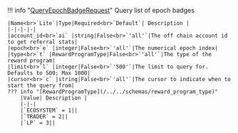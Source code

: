 !!! info "[QueryEpochBadgeRequest](/../../schemas/query_epoch_badge_request)"
    Query list of epoch badges<br>

    |Name<br>`Lite`|Type|Required<br>`Default`| Description |
    |-|-|-|-|
    |account_id<br>`ai` |string|False<br>`'all'`|The off chain account id to get referral stats|
    |epoch<br>`e` |integer|False<br>`'all'`|The numerical epoch index|
    |type<br>`t` |RewardProgramType|False<br>`'all'`|The type of the reward program|
    |limit<br>`l` |integer|False<br>`'500'`|The limit to query for. Defaults to 500; Max 1000|
    |cursor<br>`c` |string|False<br>`'all'`|The cursor to indicate when to start the query from|
    ??? info "[RewardProgramType](/../../schemas/reward_program_type)"
        |Value| Description |
        |-|-|
        |`ECOSYSTEM` = 1||
        |`TRADER` = 2||
        |`LP` = 3||
